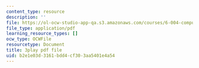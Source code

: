 ```yaml
---
content_type: resource
description: ''
file: https://ol-ocw-studio-app-qa.s3.amazonaws.com/courses/6-004-computation-structures-spring-2017/b2e1e03d3161bdd4cf303aa5401e4a54_ydboHy_yNts.pdf
file_type: application/pdf
learning_resource_types: []
ocw_type: OCWFile
resourcetype: Document
title: 3play pdf file
uid: b2e1e03d-3161-bdd4-cf30-3aa5401e4a54
---
```

